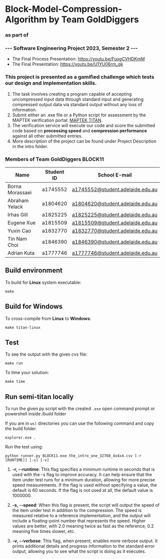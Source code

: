 # Block-Model-Compression-Algorithm by Team GoldDiggers
### as part of 
### --- Software Engineering Project 2023, Semester 2 ---
- The Final Process Presentation: https://youtu.be/FuogCVHDKmM
- The Final Presentation: https://youtu.be/U1YU06rm_gk

### This project is presented as a gamified challenge which tests our design and implementation skills.
1. The task involves creating a program capable of accepting uncompressed input data through standard input and generating compressed output data via standard output without any loss of information.
2. Submit either an .exe file or a Python script for assessment by the MAPTEK verification portal: [MAPTEK TITAN](https://titan.maptek.net/).
3. The verification service will execute our code and score the submitted code based on **processing speed** and **compression performance** against all other submitted entries.
4. More description of the project can be found under Project Description in the intro folder.

### Members of Team GoldDiggers BLOCK11
| Name | Student ID | School E-mail |
| ------------- | ------------- |------------- |
| Borna Morassaei	| a1745552 | a1745552@student.adelaide.edu.au |       
| Abraham Yelack	| a1804620 | a1804620@student.adelaide.edu.au |      
| Irhas Gill	| a1825225 | a1825225@student.adelaide.edu.au |           
| Eugene Xue | a1815509 | a1815509@student.adelaide.edu.au |            
| Yuxin Cao  | a1832770 | a1832770@student.adelaide.edu.au |    
| Tin Nam Choi | a1846390 | a1846390@student.adelaide.edu.au |
| Adrian Kuta | a1777746 | a1777746@student.adelaide.edu.au |
  
## Build environment

To build for **Linux** system executable:

```
make
```
## Build for Windows

To cross-compile from **Linux** to **Windows**:

```
make titan-linux
```

## Test

To see the output with the given cvs file:

```
make run
```

To time your solution:

```
make time
```



## Run semi-titan locally

To run the given py script with the created `.exe` open command prompt or powershell inside */build* folder

If you are in `wsl` directories you can use the following command and copy the build folder.

```
explorer.exe .
```

Run the test using:

```
python runner.py BLOCK11.exe the_intro_one_32768_4x4x4.csv [-r [RUNTIME]] [-s] [-v]
```


1. **-r, --runtime**: This flag specifies a minimum runtime in seconds that is used with the -s flag to improve accuracy. It can help ensure that the item under test runs for a minimum duration, allowing for more precise speed measurements. If the flag is used without specifying a value, the default is 60 seconds. If the flag is not used at all, the default value is 1000000.

2. **-s, --speed**: When this flag is present, the script will output the speed of the item under test in addition to the compression. The speed is measured relative to a reference implementation, and the output will include a floating-point number that represents the speed. Higher values are better, with 2.0 meaning twice as fast as the reference, 0.2 meaning five times slower, etc.

3. **-v, --verbose**: This flag, when present, enables more verbose output. It prints additional details and progress information to the standard error output, allowing you to see what the script is doing as it executes.

